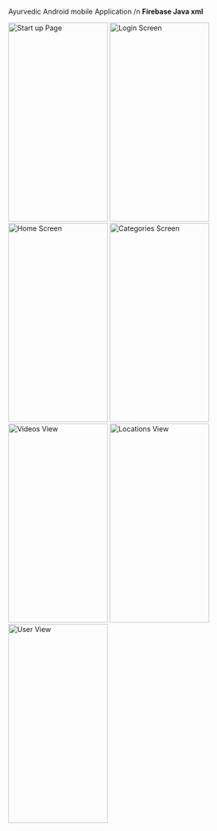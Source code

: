 Ayurvedic Android mobile Application
/n
**Firebase Java xml**

<img alt="Start up Page" height="400" src="https://github.com/hirunch/Ayur_App/assets/116061206/cab7c2f5-0fcb-41d9-85af-343da4ae85a4" width="200"/>
<img alt="Login Screen" height="400" src="https://github.com/hirunch/Ayur_App/assets/116061206/68d2ea09-d536-4b54-a673-5e19536cf9f5" width="200"/>
<img alt="Home Screen" height="400" src="https://github.com/hirunch/Ayur_App/assets/116061206/805bc01f-bacd-4c60-a93a-af6025278195" width="200"/>
<img alt="Categories Screen" height="400" src="https://github.com/hirunch/Ayur_App/assets/116061206/a8e9712b-2786-4105-a8b2-ef87dcc8a575" width="200"/>
<img alt="Videos View" height="400" src="https://github.com/hirunch/Ayur_App/assets/116061206/2f034084-3509-41b2-9d98-e976015a4872" width="200"/>
<img alt="Locations View" height="400" src="https://github.com/hirunch/Ayur_App/assets/116061206/8c4c2aea-9f25-427b-be57-7f423b5184c3" width="200"/>
<img alt="User View" height="400" src="https://github.com/hirunch/Ayur_App/assets/116061206/9a0366ab-e206-4cdf-9c7e-31c001dc8b3b" width="200"/>

